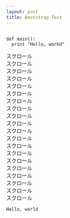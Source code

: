 ```yaml
---
layout: post
title: Bootstrap Test
---
```


<code>
def main():
  print "Hello, workd"
</code>

<pre class="pre-scrollable">
スクロール
スクロール
スクロール
スクロール
スクロール
スクロール
スクロール
スクロール
スクロール
スクロール
スクロール
スクロール
スクロール
スクロール
スクロール
スクロール
スクロール
スクロール
スクロール
スクロール
<code>
Hello, world
</code>
</pre>
